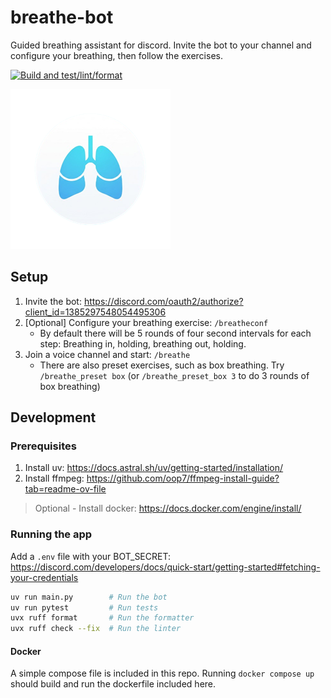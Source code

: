 # breathe-bot

Guided breathing assistant for discord. Invite the bot to your channel and configure your breathing, then follow the exercises.

[![Build and test/lint/format](https://github.com/nickjmiller/breathe-bot/actions/workflows/python-app.yml/badge.svg)](https://github.com/nickjmiller/breathe-bot/actions/workflows/python-app.yml)

![Logo](assets/logo_256.png?raw=true "Logo")

## Setup

1. Invite the bot: https://discord.com/oauth2/authorize?client_id=1385297548054495306
1. [Optional] Configure your breathing exercise: `/breatheconf`
    * By default there will be 5 rounds of four second intervals for each step: Breathing in, holding, breathing out, holding.
1. Join a voice channel and start: `/breathe`
    * There are also preset exercises, such as box breathing. Try `/breathe_preset box` (or `/breathe_preset_box 3` to do 3 rounds of box breathing)

## Development

### Prerequisites
1. Install uv: https://docs.astral.sh/uv/getting-started/installation/
1. Install ffmpeg: https://github.com/oop7/ffmpeg-install-guide?tab=readme-ov-file

> Optional - Install docker: https://docs.docker.com/engine/install/

### Running the app

Add a `.env` file with your BOT_SECRET: https://discord.com/developers/docs/quick-start/getting-started#fetching-your-credentials

```bash
uv run main.py        # Run the bot
uv run pytest         # Run tests
uvx ruff format       # Run the formatter
uvx ruff check --fix  # Run the linter
```

#### Docker

A simple compose file is included in this repo. Running `docker compose up` should build and run the dockerfile included here.